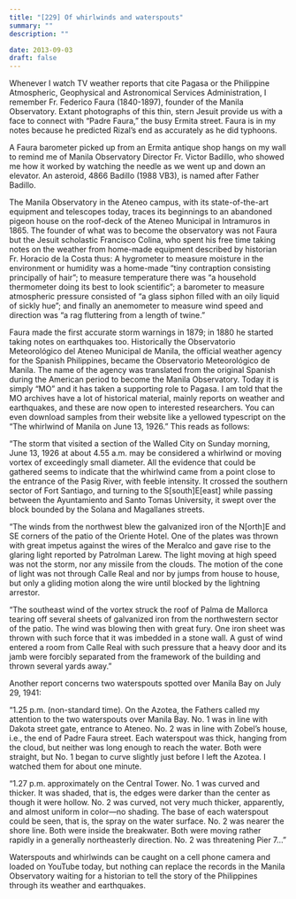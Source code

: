 ```yaml
---
title: "[229] Of whirlwinds and waterspouts"
summary: ""
description: ""

date: 2013-09-03
draft: false
---
```


Whenever I watch TV weather reports that cite Pagasa or the Philippine Atmospheric, Geophysical and Astronomical Services Administration, I remember Fr. Federico Faura (1840-1897), founder of the Manila Observatory. Extant photographs of this thin, stern Jesuit provide us with a face to connect with “Padre Faura,” the busy Ermita street. Faura is in my notes because he predicted Rizal’s end as accurately as he did typhoons.

A Faura barometer picked up from an Ermita antique shop hangs on my wall to remind me of Manila Observatory Director Fr. Victor Badillo, who showed me how it worked by watching the needle as we went up and down an elevator. An asteroid, 4866 Badillo (1988 VB3), is named after Father Badillo.

The Manila Observatory in the Ateneo campus, with its state-of-the-art equipment and telescopes today, traces its beginnings to an abandoned pigeon house on the roof-deck of the Ateneo Municipal in Intramuros in 1865. The founder of what was to become the observatory was not Faura but the Jesuit scholastic Francisco Colina, who spent his free time taking notes on the weather from home-made equipment described by historian Fr. Horacio de la Costa thus: A hygrometer to measure moisture in the environment or humidity was a home-made “tiny contraption consisting principally of hair”; to measure temperature there was “a household thermometer doing its best to look scientific”; a barometer to measure atmospheric pressure consisted of “a glass siphon filled with an oily liquid of sickly hue”; and finally an anemometer to measure wind speed and direction was “a rag fluttering from a length of twine.”

Faura made the first accurate storm warnings in 1879; in 1880 he started taking notes on earthquakes too. Historically the Observatorio Meteorológico del Ateneo Municipal de Manila, the official weather agency for the Spanish Philippines, became the Observatorio Meteorológico de Manila. The name of the agency was translated from the original Spanish during the American period to become the Manila Observatory. Today it is simply  “MO” and it has taken a supporting role to Pagasa. I am told that the MO archives have a lot of historical material, mainly reports on weather and earthquakes, and these are now open to interested researchers. You can even download samples from their website like a yellowed typescript on the “The whirlwind of Manila on June 13, 1926.” This reads as follows:

“The storm that visited a section of the Walled City on Sunday morning, June 13, 1926 at about 4.55 a.m. may be considered a whirlwind or moving vortex of exceedingly small diameter. All the evidence that could be gathered seems to indicate that the whirlwind came from a point close to the entrance of the Pasig River, with feeble intensity. It crossed the southern sector of Fort Santiago, and turning to the S[south]E[east] while passing between the Ayuntamiento and Santo Tomas University, it swept over the block bounded by the Solana and Magallanes streets.

“The winds from the northwest blew the galvanized iron of the N[orth]E and SE corners of the patio of the Oriente Hotel. One of the plates was thrown with great impetus against the wires of the Meralco and gave rise to the glaring light reported by Patrolman Larew. The light moving at high speed was not the storm, nor any missile from the clouds. The motion of the cone of light was not through Calle Real and nor by jumps from house to house, but only a gliding motion along the wire until blocked by the lightning arrestor.

“The southeast wind of the vortex struck the roof of Palma de Mallorca tearing off several sheets of galvanized iron from the northwestern sector of the patio. The wind was blowing then with great fury. One iron sheet was thrown with such force that it was imbedded in a stone wall. A gust of wind entered a room from Calle Real with such pressure that a heavy door and its jamb were forcibly separated from the framework of the building and thrown several yards away.”

Another report concerns two waterspouts spotted over Manila Bay on July 29, 1941:

“1.25 p.m. (non-standard time). On the Azotea, the Fathers called my attention to the two waterspouts over Manila Bay. No. 1 was in line with Dakota street gate, entrance to Ateneo. No. 2 was in line with Zobel’s house, i.e., the end of Padre Faura street. Each waterspout was thick, hanging from the cloud, but neither was long enough to reach the water. Both were straight, but No. 1 began to curve slightly just before I left the Azotea. I watched them for about one minute.

“1.27 p.m. approximately on the Central Tower. No. 1 was curved and thicker. It was shaded, that is, the edges were darker than the center as though it were hollow. No. 2 was curved, not very much thicker, apparently, and almost uniform in color—no shading. The base of each waterspout could be seen, that is, the spray on the water surface. No. 2 was nearer the shore line. Both were inside the breakwater. Both were moving rather rapidly in a generally northeasterly direction. No. 2 was threatening Pier 7…”

Waterspouts and whirlwinds can be caught on a cell phone camera and loaded on YouTube today, but nothing can replace the records in the Manila Observatory waiting for a historian to tell the story of the Philippines through its weather and earthquakes.
